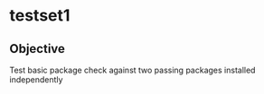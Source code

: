 # testset1

## Objective

Test basic package check against two passing packages installed independently
